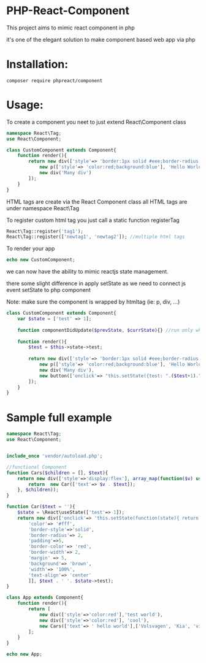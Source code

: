 # PHP-React-Component

This project aims to mimic react component in php

it's one of the elegant solution to make component based web app via php

# Installation:
`composer require phpreact/component`

# Usage:

To create a component you neet to just extend React\Component class

```php
namespace React\Tag;
use React\Component;

class CustomComponent extends Component{
    function render(){
        return new div(['style'=> 'border:1px solid #eee;border-radius:4px;max-width:500px;padding:5px;margin:10px'],[ 
            new p(['style'=> 'color:red;background:blue'], 'Hello World'), 
            new div('Many div') 
        ]);
    }
}
```

HTML tags are create via the React Component class
all HTML tags are under namespace React\Tag

To register custom html tag
you just call a static function registerTag
```php
React\Tag::register('tag1');
React\Tag::register(['newtag1', 'newtag2']); //multiple html tags
```

To render your app
```php
echo new CustomComponent;
```


we can now have the ability to mimic reactjs state management.

there some slight difference in apply setState as we need to connect js event setState to php component

Note: make sure the component is wrapped by htmltag (ie: p, div, ...)

```php
class CustomComponent extends Component{
    var $state = ['test' => 1];
    
    function componentDidUpdate($prevState, $currState){} //run only when there's state update
    
    function render(){
        $test = $this->state->test;
        
        return new div(['style'=> 'border:1px solid #eee;border-radius:4px;max-width:500px;padding:5px;margin:10px'],[ 
            new p(['style'=> 'color:red;background:blue'], 'Hello World',), 
            new div('Many div'),
            new button(['onclick'=> "this.setState({test: ".($test+1)."})"], "set my state ($test)") 
        ]); 
    }
}
```




# Sample full example

```php
namespace React\Tag;    
use React\Component;


include_once 'vendor/autoload.php';

//functional Component
function Cars($children = [], $text){
    return new div(['style'=>'display:flex'], array_map(function($v) use($text){ 
        return  new Car(['text'=> $v . $text]); 
    }, $children));
}

function Car($text = ''){
    $state = \React\useState(['test'=> 1]);
    return new div(['onclick'=> 'this.setState(function(state){ return {test: state.test + 1}})','style'=> [
        'color'=> '#fff', 
        'border-style'=>'solid', 
        'border-radius'=> 2,
        'padding'=>5, 
        'border-color'=> 'red', 
        'border-width'=> 2,
        'margin' => 5,
        'background'=> 'brown',
        'width'=> '100%',
        'text-align'=> 'center'
        ]], $text . ' '. $state->test); 
}

class App extends Component{
    function render(){
        return [
            new div(['style'=>'color:red'],'test world'),
            new div(['style'=>'color:red'], 'cool'),
            new Cars(['text'=> ' hello world'],['Volsvagen', 'Kia', 'via']),
        ];
    }
}

echo new App;
```
